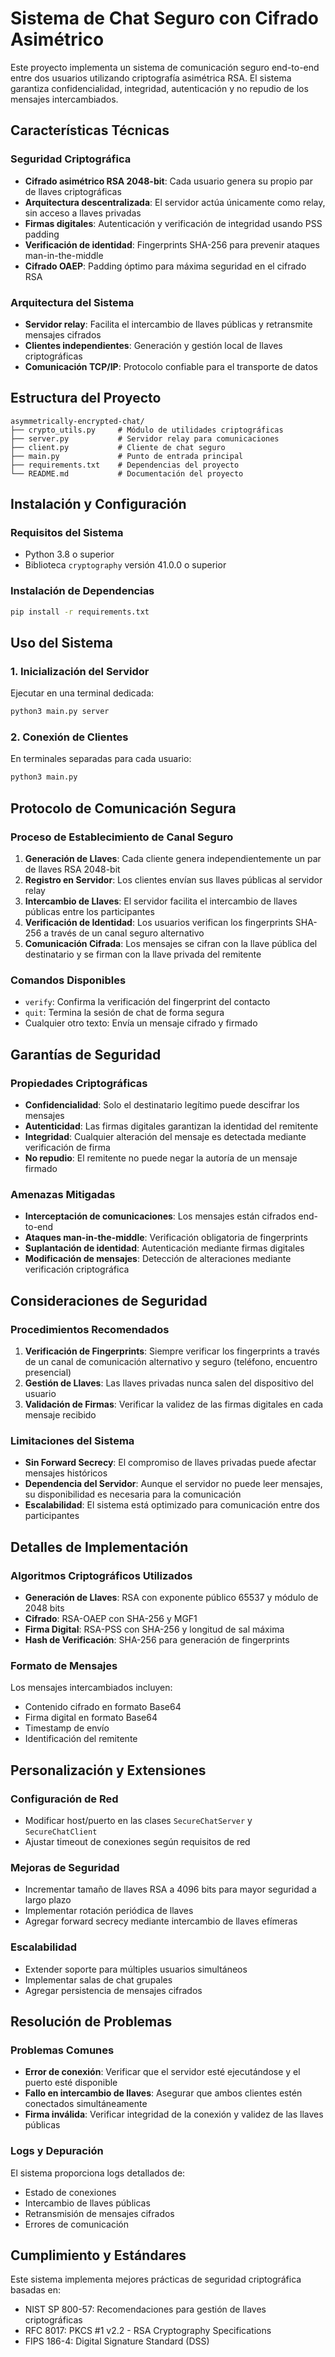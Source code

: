 # Sistema de Chat Seguro con Cifrado Asimétrico

Este proyecto implementa un sistema de comunicación seguro end-to-end entre dos usuarios utilizando criptografía asimétrica RSA. El sistema garantiza confidencialidad, integridad, autenticación y no repudio de los mensajes intercambiados.

## Características Técnicas

### Seguridad Criptográfica

- **Cifrado asimétrico RSA 2048-bit**: Cada usuario genera su propio par de llaves criptográficas
- **Arquitectura descentralizada**: El servidor actúa únicamente como relay, sin acceso a llaves privadas
- **Firmas digitales**: Autenticación y verificación de integridad usando PSS padding
- **Verificación de identidad**: Fingerprints SHA-256 para prevenir ataques man-in-the-middle
- **Cifrado OAEP**: Padding óptimo para máxima seguridad en el cifrado RSA

### Arquitectura del Sistema

- **Servidor relay**: Facilita el intercambio de llaves públicas y retransmite mensajes cifrados
- **Clientes independientes**: Generación y gestión local de llaves criptográficas
- **Comunicación TCP/IP**: Protocolo confiable para el transporte de datos

## Estructura del Proyecto

```
asymmetrically-encrypted-chat/
├── crypto_utils.py     # Módulo de utilidades criptográficas
├── server.py           # Servidor relay para comunicaciones
├── client.py           # Cliente de chat seguro
├── main.py             # Punto de entrada principal
├── requirements.txt    # Dependencias del proyecto
└── README.md           # Documentación del proyecto
```

## Instalación y Configuración

### Requisitos del Sistema

- Python 3.8 o superior
- Biblioteca `cryptography` versión 41.0.0 o superior

### Instalación de Dependencias

```bash
pip install -r requirements.txt
```

## Uso del Sistema

### 1. Inicialización del Servidor

Ejecutar en una terminal dedicada:

```bash
python3 main.py server
```

### 2. Conexión de Clientes

En terminales separadas para cada usuario:

```bash
python3 main.py
```

## Protocolo de Comunicación Segura

### Proceso de Establecimiento de Canal Seguro

1. **Generación de Llaves**: Cada cliente genera independientemente un par de llaves RSA 2048-bit
2. **Registro en Servidor**: Los clientes envían sus llaves públicas al servidor relay
3. **Intercambio de Llaves**: El servidor facilita el intercambio de llaves públicas entre los participantes
4. **Verificación de Identidad**: Los usuarios verifican los fingerprints SHA-256 a través de un canal seguro alternativo
5. **Comunicación Cifrada**: Los mensajes se cifran con la llave pública del destinatario y se firman con la llave privada del remitente

### Comandos Disponibles

- `verify`: Confirma la verificación del fingerprint del contacto
- `quit`: Termina la sesión de chat de forma segura
- Cualquier otro texto: Envía un mensaje cifrado y firmado

## Garantías de Seguridad

### Propiedades Criptográficas

- **Confidencialidad**: Solo el destinatario legítimo puede descifrar los mensajes
- **Autenticidad**: Las firmas digitales garantizan la identidad del remitente
- **Integridad**: Cualquier alteración del mensaje es detectada mediante verificación de firma
- **No repudio**: El remitente no puede negar la autoría de un mensaje firmado

### Amenazas Mitigadas

- **Interceptación de comunicaciones**: Los mensajes están cifrados end-to-end
- **Ataques man-in-the-middle**: Verificación obligatoria de fingerprints
- **Suplantación de identidad**: Autenticación mediante firmas digitales
- **Modificación de mensajes**: Detección de alteraciones mediante verificación criptográfica

## Consideraciones de Seguridad

### Procedimientos Recomendados

1. **Verificación de Fingerprints**: Siempre verificar los fingerprints a través de un canal de comunicación alternativo y seguro (teléfono, encuentro presencial)
2. **Gestión de Llaves**: Las llaves privadas nunca salen del dispositivo del usuario
3. **Validación de Firmas**: Verificar la validez de las firmas digitales en cada mensaje recibido

### Limitaciones del Sistema

- **Sin Forward Secrecy**: El compromiso de llaves privadas puede afectar mensajes históricos
- **Dependencia del Servidor**: Aunque el servidor no puede leer mensajes, su disponibilidad es necesaria para la comunicación
- **Escalabilidad**: El sistema está optimizado para comunicación entre dos participantes

## Detalles de Implementación

### Algoritmos Criptográficos Utilizados

- **Generación de Llaves**: RSA con exponente público 65537 y módulo de 2048 bits
- **Cifrado**: RSA-OAEP con SHA-256 y MGF1
- **Firma Digital**: RSA-PSS con SHA-256 y longitud de sal máxima
- **Hash de Verificación**: SHA-256 para generación de fingerprints

### Formato de Mensajes

Los mensajes intercambiados incluyen:

- Contenido cifrado en formato Base64
- Firma digital en formato Base64
- Timestamp de envío
- Identificación del remitente

## Personalización y Extensiones

### Configuración de Red

- Modificar host/puerto en las clases `SecureChatServer` y `SecureChatClient`
- Ajustar timeout de conexiones según requisitos de red

### Mejoras de Seguridad

- Incrementar tamaño de llaves RSA a 4096 bits para mayor seguridad a largo plazo
- Implementar rotación periódica de llaves
- Agregar forward secrecy mediante intercambio de llaves efímeras

### Escalabilidad

- Extender soporte para múltiples usuarios simultáneos
- Implementar salas de chat grupales
- Agregar persistencia de mensajes cifrados

## Resolución de Problemas

### Problemas Comunes

- **Error de conexión**: Verificar que el servidor esté ejecutándose y el puerto esté disponible
- **Fallo en intercambio de llaves**: Asegurar que ambos clientes estén conectados simultáneamente
- **Firma inválida**: Verificar integridad de la conexión y validez de las llaves públicas

### Logs y Depuración

El sistema proporciona logs detallados de:

- Estado de conexiones
- Intercambio de llaves públicas
- Retransmisión de mensajes cifrados
- Errores de comunicación

## Cumplimiento y Estándares

Este sistema implementa mejores prácticas de seguridad criptográfica basadas en:

- NIST SP 800-57: Recomendaciones para gestión de llaves criptográficas
- RFC 8017: PKCS #1 v2.2 - RSA Cryptography Specifications
- FIPS 186-4: Digital Signature Standard (DSS)
